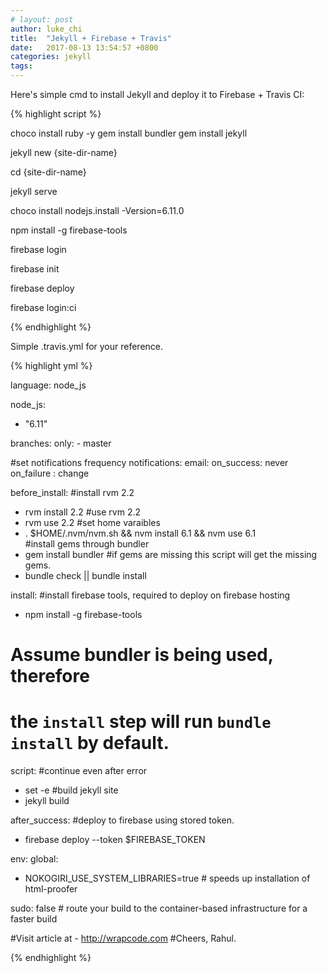 ```yaml
---
# layout: post
author: luke_chi
title:  "Jekyll + Firebase + Travis"
date:   2017-08-13 13:54:57 +0800
categories: jekyll
tags: 
---
```


Here's simple cmd to install Jekyll and deploy it to Firebase + Travis CI:

{% highlight script %}

choco install ruby -y
gem install bundler
gem install jekyll

jekyll new {site-dir-name}

cd {site-dir-name}

jekyll serve

choco install nodejs.install -Version=6.11.0

npm install -g firebase-tools

firebase login

firebase init

firebase deploy

firebase login:ci

{% endhighlight %}

Simple .travis.yml for your reference.

{% highlight yml %}

language: node_js

node_js:
  - "6.11"

branches:
  only:
    - master

#set notifications frequency
notifications:
  email:
    on_success: never
    on_failure : change 

before_install:
  #install rvm 2.2
  - rvm install 2.2
  #use rvm 2.2
  - rvm use 2.2
  #set home varaibles
  - . $HOME/.nvm/nvm.sh && nvm install 6.1 && nvm use 6.1  
  #install gems through bundler
  - gem install bundler 
  #if gems are missing this script will get the missing gems.
  - bundle check || bundle install 

install:
  #install firebase tools, required to deploy on firebase hosting 
  - npm install -g firebase-tools 

# Assume bundler is being used, therefore
# the `install` step will run `bundle install` by default.
script: 
  #continue even after error
  - set -e 
  #build jekyll site
  - jekyll build 

after_success:
  #deploy to firebase using stored token. 
  - firebase deploy --token $FIREBASE_TOKEN

env:
  global:
  - NOKOGIRI_USE_SYSTEM_LIBRARIES=true # speeds up installation of html-proofer

sudo: false # route your build to the container-based infrastructure for a faster build

#Visit article at - http://wrapcode.com
#Cheers, Rahul. 

{% endhighlight %}
